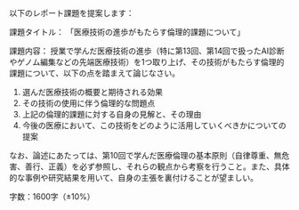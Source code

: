 以下のレポート課題を提案します：

課題タイトル：
「医療技術の進歩がもたらす倫理的課題について」

課題内容：
授業で学んだ医療技術の進歩（特に第13回、第14回で扱ったAI診断やゲノム編集などの先端医療技術）を1つ取り上げ、その技術がもたらす倫理的課題について、以下の点を踏まえて論じなさい。

1. 選んだ医療技術の概要と期待される効果
2. その技術の使用に伴う倫理的な問題点
3. 上記の倫理的課題に対する自身の見解と、その理由
4. 今後の医療において、この技術をどのように活用していくべきかについての提案

なお、論述にあたっては、第10回で学んだ医療倫理の基本原則（自律尊重、無危害、善行、正義）を必ず参照し、それらの観点から考察を行うこと。また、具体的な事例や研究結果を用いて、自身の主張を裏付けることが望ましい。

字数：1600字（±10%）